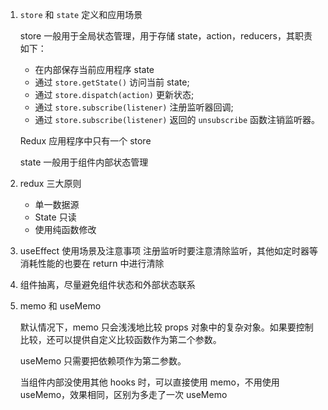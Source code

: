 1. `store` 和 `state` 定义和应用场景

   store 一般用于全局状态管理，用于存储 state，action，reducers，其职责如下：

   - 在内部保存当前应用程序 state
   - 通过 `store.getState()` 访问当前 state;
   - 通过 `store.dispatch(action)` 更新状态;
   - 通过 `store.subscribe(listener)` 注册监听器回调;
   - 通过 `store.subscribe(listener)` 返回的 `unsubscribe` 函数注销监听器。

   Redux 应用程序中只有一个 store

   state 一般用于组件内部状态管理

2. redux 三大原则

   - 单一数据源
   - State 只读
   - 使用纯函数修改

3. useEffect 使用场景及注意事项
   注册监听时要注意清除监听，其他如定时器等消耗性能的也要在 return 中进行清除

4. 组件抽离，尽量避免组件状态和外部状态联系

5. memo 和 useMemo

   默认情况下，memo 只会浅浅地比较 props 对象中的复杂对象。如果要控制比较，还可以提供自定义比较函数作为第二个参数。

   useMemo 只需要把依赖项作为第二参数。

   当组件内部没使用其他 hooks 时，可以直接使用 memo，不用使用 useMemo，效果相同，区别为多走了一次 useMemo
